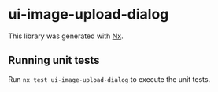 # ui-image-upload-dialog

This library was generated with [Nx](https://nx.dev).

## Running unit tests

Run `nx test ui-image-upload-dialog` to execute the unit tests.
